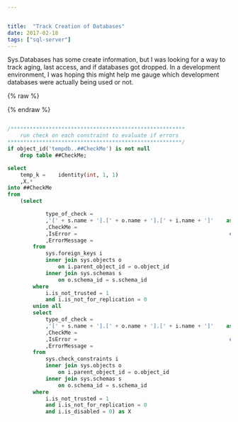 ```yaml
---


title:  "Track Creation of Databases"
date: 2017-02-18
tags: ["sql-server"]
---
```


Sys.Databases has some create information, but I was looking for a way to track aging, last access, and if databases got dropped. In a development environment, I was hoping this might help me gauge which development databases were actually being used or not.

{% raw %}
 <script data-preserve-html-node="true" id="codeblock" src="830a4514f6c9a2fd938c6eeb67db6000.js"></script>
{% endraw %}

```sql

/*******************************************************
    run check on each constraint to evaluate if errors
*******************************************************/
if object_id('tempdb..##CheckMe') is not null
    drop table ##CheckMe;

select
    temp_k =    identity(int, 1, 1)
    ,X.*
into ##CheckMe
from
    (select

            type_of_check =                                            'FK'
            ,'[' + s.name + '].[' + o.name + '].[' + i.name + ']'    as keyname
            ,CheckMe =                                                'alter table ' + quotename(s.name) + '.' + quotename(o.name) + ' with check check constraint ' + quotename(i.name)
            ,IsError =                                                convert(bit, null)
            ,ErrorMessage =                                            convert(varchar(max), null)
        from
            sys.foreign_keys i
            inner join sys.objects o
                on i.parent_object_id = o.object_id
            inner join sys.schemas s
                on o.schema_id = s.schema_id
        where
            i.is_not_trusted = 1
            and i.is_not_for_replication = 0
        union all
        select
            type_of_check =                                            'CHECK'
            ,'[' + s.name + '].[' + o.name + '].[' + i.name + ']'    as keyname
            ,CheckMe =                                                'alter table ' + quotename(s.name) + '.' + quotename(o.name) + ' with check check constraint ' + quotename(i.name)
            ,IsError =                                                convert(bit, null)
            ,ErrorMessage =                                            convert(varchar(max), null)
        from
            sys.check_constraints i
            inner join sys.objects o
                on i.parent_object_id = o.object_id
            inner join sys.schemas s
                on o.schema_id = s.schema_id
        where
            i.is_not_trusted = 1
            and i.is_not_for_replication = 0
            and i.is_disabled = 0) as X

```